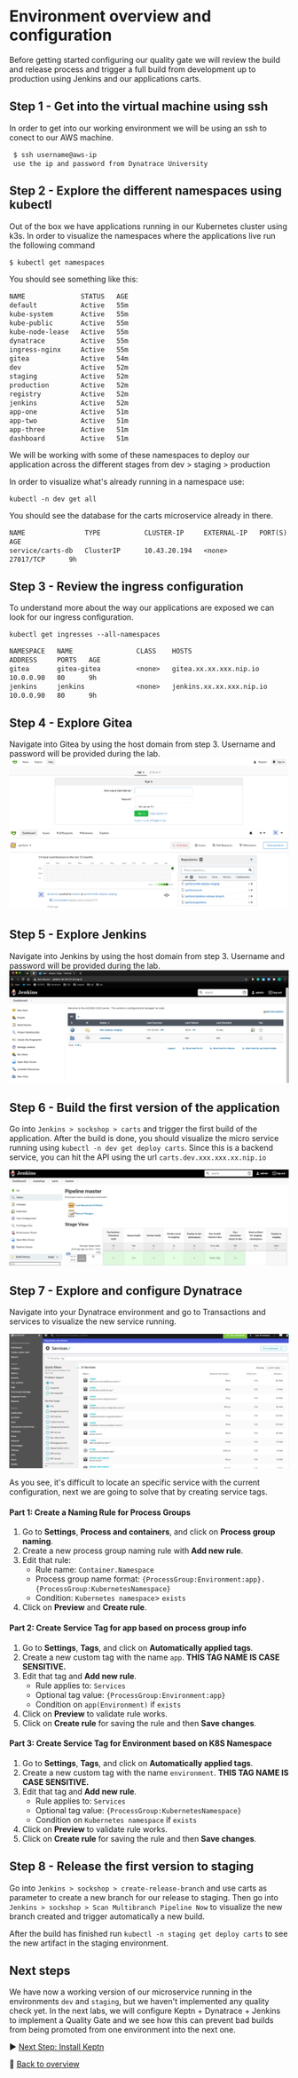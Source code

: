 # Environment overview and configuration
Before getting started configuring our quality gate we will review the build and release process and trigger a full build from development up to production using Jenkins and our applications carts.

## Step 1 - Get into the virtual machine using ssh
In order to get into our working environment we will be using an ssh to conect to our AWS machine. 
```(bash)
 $ ssh username@aws-ip 
 use the ip and password from Dynatrace University
```

## Step 2 - Explore the different namespaces using kubectl
Out of the box we have applications running in our Kubernetes cluster using k3s. In order to visualize the namespaces where the applications live run the following command 
```(bash)
$ kubectl get namespaces
```
You should see something like this: 

```(bash)
NAME              STATUS   AGE
default           Active   55m
kube-system       Active   55m
kube-public       Active   55m
kube-node-lease   Active   55m
dynatrace         Active   55m
ingress-nginx     Active   55m
gitea             Active   54m
dev               Active   52m
staging           Active   52m
production        Active   52m
registry          Active   52m
jenkins           Active   52m
app-one           Active   51m
app-two           Active   51m
app-three         Active   51m
dashboard         Active   51m
```
We will be working with some of these namespaces to deploy our application across the different stages from dev > staging > production

In order to visualize what's already running in a namespace use:

```(bash)
kubectl -n dev get all 
```
You should see the database for the carts microservice already in there.
```(bash)
NAME               TYPE           CLUSTER-IP     EXTERNAL-IP   PORT(S)        AGE
service/carts-db   ClusterIP      10.43.20.194   <none>        27017/TCP      9h
```
## Step 3 - Review the ingress configuration
To understand more about the way our applications are exposed we can look for our ingress configuration. 

```(bash)
kubectl get ingresses --all-namespaces
```
```(bash)
NAMESPACE   NAME                CLASS    HOSTS                                      ADDRESS     PORTS   AGE
gitea       gitea-gitea         <none>   gitea.xx.xx.xxx.nip.io                  10.0.0.90   80      9h
jenkins     jenkins             <none>   jenkins.xx.xx.xxx.nip.io                10.0.0.90   80      9h
```
## Step 4 - Explore Gitea
Navigate into Gitea by using the host domain from step 3. Username and password will be provided during the lab.
![gitea](./assets/pre-build.png)
![repos](./assets/repos.png)

## Step 5 - Explore Jenkins
Navigate into Jenkins by using the host domain from step 3. Username and password will be provided during the lab.
![jenkins](./assets/jenkins.png)


## Step 6 - Build the first version of the application
Go into `Jenkins > sockshop > carts` and trigger the first build of the application. After the build is done, you should visualize the micro service running using ```kubectl -n dev get deploy carts```. Since this is a backend service, you can hit the API using the url `carts.dev.xxx.xxx.xx.nip.io`

![carts](./assets/carts-pipeline.png)
## Step 7 - Explore and configure Dynatrace
Navigate into your Dynatrace environment and go to Transactions and services to visualize the new service running.

![dynatrace1](./assets/d1.png)

As you see, it's difficult to locate an specific service with the current configuration, next we are going to solve that by creating service tags.

#### Part 1: Create a Naming Rule for Process Groups
1. Go to **Settings**, **Process and containers**, and click on **Process group naming**.
1. Create a new process group naming rule with **Add new rule**. 
1. Edit that rule:
    * Rule name: `Container.Namespace`
    * Process group name format: `{ProcessGroup:Environment:app}.{ProcessGroup:KubernetesNamespace}`
    * Condition: `Kubernetes namespace`> `exists`
1. Click on **Preview** and **Create rule**.
#### Part 2: Create Service Tag for app based on process group info
1. Go to **Settings**, **Tags**, and click on **Automatically applied tags**.
1. Create a new custom tag with the name `app`. **THIS TAG NAME IS CASE SENSITIVE.**
1. Edit that tag and **Add new rule**.
    * Rule applies to: `Services` 
    * Optional tag value: `{ProcessGroup:Environment:app}`
    * Condition on `app(Environment)` if `exists`
1. Click on **Preview** to validate rule works.
1. Click on **Create rule** for saving the rule and then **Save changes**.
#### Part 3: Create Service Tag for Environment based on K8S Namespace
1. Go to **Settings**, **Tags**, and click on **Automatically applied tags**.
1. Create a new custom tag with the name `environment`. **THIS TAG NAME IS CASE SENSITIVE.**
1. Edit that tag and **Add new rule**.
    * Rule applies to: `Services` 
    * Optional tag value: `{ProcessGroup:KubernetesNamespace}`
    * Condition on `Kubernetes namespace` if `exists`
1. Click on **Preview** to validate rule works.
1. Click on **Create rule** for saving the rule and then **Save changes**.


## Step 8 - Release the first version to staging
Go into `Jenkins > sockshop > create-release-branch` and use carts as parameter to create a new branch for our release to staging. Then go into `Jenkins > sockshop > Scan Multibranch Pipeline Now` to visualize the new branch created and trigger automatically a new build.

After the build has finished run `kubectl -n staging get deploy carts` to see the new artifact in the staging environment.

## Next steps
We have now a working version of our microservice running in the environments `dev` and `staging`, but we haven't implemented any quality check yet. In the next labs, we will configure Keptn + Dynatrace + Jenkins to implement a Quality Gate and we see how this can prevent bad builds from being promoted from one environment into the next one.


:arrow_forward: [Next Step: Install Keptn](../02_Configure_Keptn_Dynatrace_Integration)

:arrow_up_small: [Back to overview](../)


